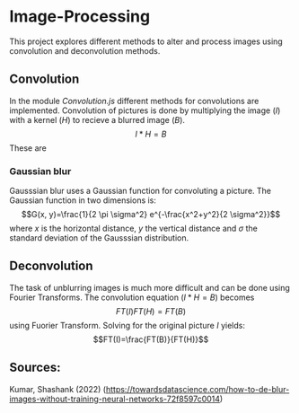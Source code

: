 # Image-Processing
This project explores different methods to alter and process images using convolution and deconvolution methods.

## Convolution
In the module _Convolution.js_ different methods for convolutions are implemented. Convolution of pictures is done by multiplying the image ($I$) with a kernel ($H$) to recieve a blurred image ($B$).
$$I * H = B$$
These are

### Gaussian blur
Gausssian blur uses a Gaussian function for convoluting a picture. The Gaussian function in two dimensions is:
$$G(x, y)=\frac{1}{2 \pi \sigma^2} e^{-\frac{x^2+y^2}{2 \sigma^2}}$$
where $x$ is the horizontal distance, $y$ the vertical distance and $\sigma$ the standard deviation of the Gausssian distribution.

## Deconvolution
The task of unblurring images is much more difficult and can be done using Fourier Transforms. The convolution equation ($I*H=B$) becomes
$$FT(I)FT(H)=FT(B)$$ 
using Fuorier Transform. Solving for the original picture $I$ yields:
$$FT(I)=\frac{FT(B)}{FT(H)}$$ 

## Sources:
Kumar, Shashank (2022) (https://towardsdatascience.com/how-to-de-blur-images-without-training-neural-networks-72f8597c0014)
